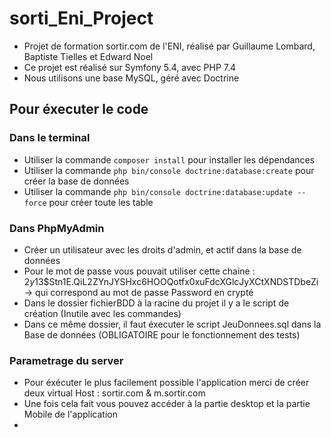 # sorti_Eni_Project

- Projet de formation sortir.com de l'ENI, réalisé par Guillaume Lombard, Baptiste Tielles et Edward Noel
- Ce projet est réalisé sur Symfony 5.4, avec PHP 7.4
- Nous utilisons une base MySQL, géré avec Doctrine

## Pour éxecuter le code
### Dans le terminal
- Utiliser la commande `composer install` pour installer les dépendances
- Utiliser la commande `php bin/console doctrine:database:create` pour créer la base de données
- Utiliser la commande `php bin/console doctrine:database:update --force` pour créer toute les table

### Dans PhpMyAdmin
- Créer un utilisateur avec les droits d'admin, et actif dans la base de données
- Pour le mot de passe vous pouvait utiliser cette chaine : $2y$13$Stn1E.QiL2ZYnJYSHxc6HOOQotfx0xuFdcXGlcJyXCtXNDSTDbeZi  -> qui correspond au mot de passe Password en crypté
- Dans le dossier fichierBDD à la racine du projet il y a le script de création (Inutile avec les commandes)
- Dans ce même dossier, il faut éxecuter le script JeuDonnees.sql dans la Base de données (OBLIGATOIRE pour le fonctionnement des tests)

### Parametrage du server
- Pour éxécuter le plus facilement possible l'application merci de créer deux virtual Host : sortir.com & m.sortir.com
- Une fois cela fait vous pouvez accéder à la partie desktop et la partie Mobile de l'application
- 
